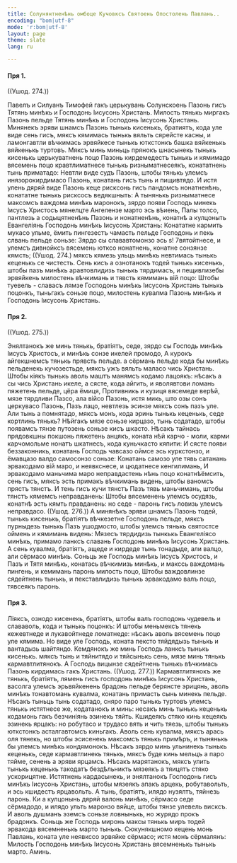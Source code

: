 ```yaml
---
title: Солунянтненѣнь омбоце Кучовксъ Святоень Опостолень Павлань..
encoding: "bom|utf-8"
mode: 'r:bom|utf-8'
layout: page
theme: slate
lang: ru

---
```


#### Пря 1.
((Ушод. 274.))


Павелъ и Силуанъ Тимофей гакъ церькувань Солунскоень Пазонь гисъ Тятянь минѣкь и Господонь Іисусонь Христань.
Милость тянькь миргакъ Пазонь пельде Тятянь минѣкь и Господонь Іисусонь Христань.
Минянекъ эряви шнамсъ Пазонь тынькь кисенькь, братиятъ, кода уле виде сень гисъ, мяксъ кямимась тынькь вяльть сярейсте касны, и ламонгавтли вѣчкимась эрвяйкесе тынькь юткстонкъ башка вяйкенькь вяйкенькь туртовъ.
Мяксъ минь миньць прянокъ шнасынекь тынькь кисенькь церькуватнень поцо Пазонь кирдемедестъ тынькь и кямимадо вясемень поцо кравтлиматнесе тынькь ризныматнесеякъ, конататнень тынь приматадо: Невтли виде судъ Пазонь, штобы тянькь улемсъ инязорокирдимасо Пазонь, конатань гисъ тынь и пищивтядо.
И истя улень дяряй виде Пазонь кеце рисксонь гисъ пандомсъ нонатненѣнь, конататне тынькь рисксосъ ведякшныть: А тынянькь ризныматнесе максомсъ важдома минѣкь маронокъ, зярдо появи Господь минекь Іисусъ Христосъ мянелцте Ангелензе марто эсь вѣиень, Палы толсо, пантлезь а содыцятненѣнь Пазонь и нонатненѣнь, конатнѣ а кулцоныть Евангеліянь Господонь минѣкь Іисусонь Христань: Конататне кармить мукасо ульме, ёмить пингезестъ чамасть пельде Господонь и пекь слвань пельде соньзе: Зярдо сы слававтомонзо эсь s! 7вятойтнесе, и улемсъ дивнойксъ вясемень ютксо нонатнень, конатне сонзянзе кямсть;
((Ушод. 274.) мяксъ кямезь ульць минѣкь невтимась тынькь кеценькь се чистесть.
Сень кисъ а ознотанокъ тодей тынькь кисенькь, штобы пазъ минѣкь аравтовлидизь тынькь тярдимасъ, и пещивлизебы эрвяйкень милостень вѣчкимань и тявсть кямимань вій поцо: Штобы туевель - славасъ лямзе Господонь минѣкь Іисусонь Христань тынькь поцонкъ, тыньгакъ соньзе поцо, милостень кувалма Пазонь минѣкь и Господонь Іисусонь Христань.

#### Пря 2.
((Ушод. 275.))


Энялтанокъ же минь тянькь, братіятъ, седе, зярдо сы Господь минѣкь Іисусъ Христосъ, и минѣкь сонзе икелей промодо, А курокъ айгекшнемсъ тянькь прявсть пельде. а сёрмань пельде кода бы минѣкь пельденекь кучозестьде, мяксъ ужъ вяльть маласо чись Христань.
Штобы кіякъ тынькь аволь маштъ манямсъ кодамо лацоякъ: нѣсакъ а сы чись Христань икеле, а сясте, кода айгить, и яволявтови ломань пяжетень пельде, цёра ёмиця, Противникь и кузиця вясемеде верѣй, мязе тярдливи Пазсо, ала війсо Пазонь, истя микь, што озы сонъ церкувасо Пазонь, Пазъ лацо, невтлезь эсинзе мяксъ сонъ пазъ уле.
Али тынь а помнятадо, мяксъ монъ, кода эринь тынькь кеценькь, седе кортлинь тянькь?
Нѣйгакъ мязе соньзе кирцазо, тынь содатадо, штобы появамсъ тянзе путозень соньзе кисъ шкасто.
Нѣсакъ тайнась прядовкшны покшонь пяжетень анцякъ, коната нѣй карчо - моли, карми карчомольме нонатъ шкатнесъ, кода куньчкасто кяпити: И сясте появи беззаконникь, конатань Господь чавсазо оймсе эсь куркстонзо, и ёмавцазо валдо самосонзо соньзе: Конатань самозо уле тявь сатанань эрвакодамо вій маро, и неявкснесе, и цюдатнесе кенгилимань, И эрвакодамо маньчима маро неправдастень нѣнь поцо конатнѣёмсить, сень гисъ, мяксъ эсть примакъ вѣчкимань видень, штобы ваномсъ прястъ тянстъ.
И тень гисъ кучи тянстъ Пазъ тявь маньчимань, штобы тянстъ кямемсъ неправданень: Штобы вясеменень улемсъ осудязь, конатнѣ эсть кямть правданень: но седе - паронь гисъ ловизь улемсъ неправдасо.
((Ушод. 276.))
А минянѣкъ эряви шнамсъ Пазонь тодей, тынькь кисенькь, братіятъ вѣчкезетне Господонь пельде, мяксъ пурныдезь тынькь Пазъ ушодмосто, штобы улемсъ тянькь святостсе оймень и кямимань видень: Мязесъ тярдидизь тынкькь Евангеліясо минѣкь, примамо ланксъ славань Господонь минѣкь Іисусонь Христань.
А сень кувалма, братіятъ, ащеде и кирдеде тынь тонадыде, али валцо, али сёрмасо минѣкь.
Соньць же Господь минѣкь Іисусъ Христосъ, и Пазъ и Тятя минѣкь, конатась вѣчкимизь минѣкь, и макссь важдомань пингень, и кемимань паронь милость поцо, Штобы важдовлинзе сядейтнень тынькь, и пекставлидизь тынькь эрвакодамо валъ поцо, тявсеякъ паронь.

#### Пря 3. 


Ліяксъ, ознодо кисенекь, братіятъ, штобы валъ господонь чудевель и слававоль, кода и тынькь поцонкъ: И штобы меньмексъ тянекь кежевтнеде и лукавойтнеде ломатнеде: нѣсакъ аволь вясемень поцо уле кямима.
Но виде уле Господь, коната пексто тяйдядызь тынькь и вантадызь шайтяндо.
Кемдянокъ же минь Господь ланксъ тынькь кисенькь. мяксъ тынь и тяйнитядо и тяйсынькь сень, мязе минь тянькь кармавтлитянокъ.
А Господь вицынзе сядейтнень тынькь вѣчкимась Пазонь кирдимась гакъ Христань.
((Ушод. 277.))
Кармавтлитянокъ же тянькь, братіятъ, лямень гисъ господонь минѣкь Іисусонь Христань, васолга улемсъ эрьвяйкенень брадонь пельде берянсте эрицянь, аволь минѣкь тонавтомань кувалма, конатань примасть сынь минекь пельде.
Нѣсакъ тыньць тынь содатадо, сняро паро тынькь туртовъ улемсъ тянькь истятнесе же, кодатанокъ и минь: несакъ минь тынькь кеценькь кодамонь гакъ безчиніянь эзинекь тяйть.
Кшидеякъ стяко кинь кецеякъ эзинекь ярцакъ: но робутасо и трудасо вять и чить тяезь, штобы тынькь юткстонкъ асталгавтомсъ киньгакъ.
Аволь сень кувалма, мяксъ арась оля тянекь, но штобы эсисенекь максомсъ тянькь примѣръ, и тынянькь бы улемсъ минѣкь кондямонокъ.
Нѣсакъ зярдо минь ульнинекь тынькь кеценькь, седе кармавтлинекь тянькь, мяксъ буде кинь мельцъ а паро тяйме, сенень а эряви ярцамсъ.
Нѣсакъ марятанокъ, мяксъ улить тынькь кеценькь такодатъ бездѣльникть мязеякъ а тяицятъ стяко ускорицятне.
Истятнень кардасынекь, и энялтанокъ Господонь гисъ минѣкь Іисусонь Христань, штобы мязеякъ апакъ арцекь, робутавольть, и эсь кшидестъ ярцавольть.
А тынь, братіятъ, илядо нузялтъ, тяйнезь паронь.
Ки а кулцонынь дяряй валонь минѣкь, сёрмасо седе сёрмадодо, и илядо ульть маронзо вяйце, штобы тянзе улевель висксъ.
И аволь душманъ эземсъ соньзе ловнынькь, но журядо прокъ брадонкъ.
Соньць же Господь миронь максы тянькь миръ тодей эрвакода вясемненькь марто тынькь.
Сюкунякшномо кецень монь Павлань, коната уле неявкссо эрвяйке сёрмасо; истя монъ сёрмалянъ: Милость Господонь минѣкь Іисусонь Христань вясемненькь тынькь марто.
Аминь.
